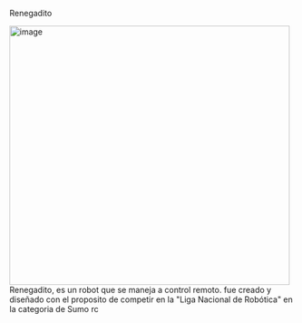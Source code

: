   Renegadito

<img width="494" height="457" alt="image" src="https://github.com/user-attachments/assets/dc446088-6ba1-44d7-a0b0-1571dd335170" />
Renegadito, es un robot que se maneja a control remoto.
fue creado y diseñado con el proposito de competir en la "Liga Nacional de Robótica" en la categoria de Sumo rc
